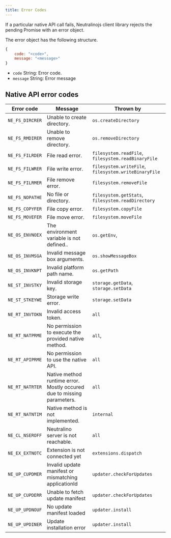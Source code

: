 ```yaml
---
title: Error Codes
---
```


If a particular native API call fails, Neutralinojs client library rejects the pending Promise with an error object.

The error object has the following structure.

```js
{
    code: "<code>",
    message: "<message>"
}
```

- `code` String: Error code.
- `message` String: Error message

## Native API error codes

| Error code                    | Message                                             | Thrown by
| --------------------------- | ------------------------------------------------------- | --------
| `NE_FS_DIRCRER`| Unable to create directory.        | `os.createDirectory`
| `NE_FS_RMDIRER`| Unable to remove directory.        | `os.removeDirectory`
| `NE_FS_FILRDER`| File read error.        | `filesystem.readFile`, `filesystem.readBinaryFile`
| `NE_FS_FILWRER`| File write error.        | `filesystem.writeFile`, `filesystem.writeBinaryFile`
| `NE_FS_FILRMER`| File remove error.        | `filesystem.removeFile`
| `NE_FS_NOPATHE`| No file or directory.        | `filesystem.getStats`, `filesystem.readDirectory`
| `NE_FS_COPYFER`| File copy error.        | `filesystem.copyFile`
| `NE_FS_MOVEFER`| File move error.        | `filesystem.moveFile`
| `NE_OS_ENVNOEX`| The environment variable is not defined..        | `os.getEnv`,
| `NE_OS_INVMSGA`| Invalid message box arguments.        | `os.showMessageBox`
| `NE_OS_INVKNPT`| Invalid platform path name.        | `os.getPath`
| `NE_ST_INVSTKY`| Invalid storage key.        | `storage.getData`, `storage.setData`
| `NE_ST_STKEYWE`| Storage write error.        | `storage.setData`
| `NE_RT_INVTOKN`| Invalid access token.        | `all`
| `NE_RT_NATPRME`| No permission to execute the provided native method.        | `all`,
| `NE_RT_APIPRME`| No permission to use the native API.        | `all`
| `NE_RT_NATRTER`| Native method runtime error. Mostly occured due to missing parameters.    | `all`
| `NE_RT_NATNTIM`| Native method is not implemented.        | `internal`
| `NE_CL_NSEROFF`| Neutralino server is not reachable. | `all`
| `NE_EX_EXTNOTC`| Extension is not connected yet | `extensions.dispatch`
| `NE_UP_CUPDMER`| Invalid update manifest or mismatching applicationId | `updater.checkForUpdates`
| `NE_UP_CUPDERR`| Unable to fetch update manifest | `updater.checkForUpdates`
| `NE_UP_UPDNOUF`| No update manifest loaded | `updater.install`
| `NE_UP_UPDINER`| Update installation error | `updater.install`
